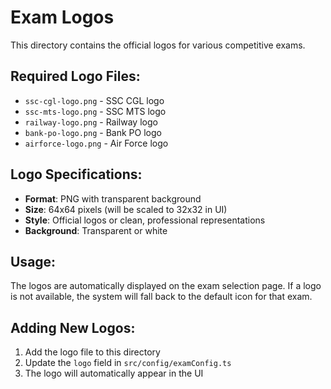 # Exam Logos

This directory contains the official logos for various competitive exams.

## Required Logo Files:

- `ssc-cgl-logo.png` - SSC CGL logo
- `ssc-mts-logo.png` - SSC MTS logo  
- `railway-logo.png` - Railway logo
- `bank-po-logo.png` - Bank PO logo
- `airforce-logo.png` - Air Force logo

## Logo Specifications:

- **Format**: PNG with transparent background
- **Size**: 64x64 pixels (will be scaled to 32x32 in UI)
- **Style**: Official logos or clean, professional representations
- **Background**: Transparent or white

## Usage:

The logos are automatically displayed on the exam selection page. If a logo is not available, the system will fall back to the default icon for that exam.

## Adding New Logos:

1. Add the logo file to this directory
2. Update the `logo` field in `src/config/examConfig.ts`
3. The logo will automatically appear in the UI
